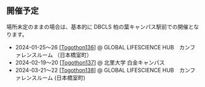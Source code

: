 ## 開催予定

場所未定のままの場合は、基本的に DBCLS 柏の葉キャンパス駅前での開催となります。

* 2024-01-25〜26 [[Togothon136](https://github.com/dbcls/Togothon/wiki/Togothon136)] @ GLOBAL LIFESCIENCE HUB　カンファレンスルーム （日本橋室町）
* 2024-02-19〜20 [[Togothon137](https://github.com/dbcls/Togothon/wiki/Togothon137)] @ 北里大学 白金キャンパス
* 2024-03-21〜22 [[Togothon138](https://github.com/dbcls/Togothon/wiki/Togothon138)] @ GLOBAL LIFESCIENCE HUB　カンファレンスルーム (日本橋室町)
